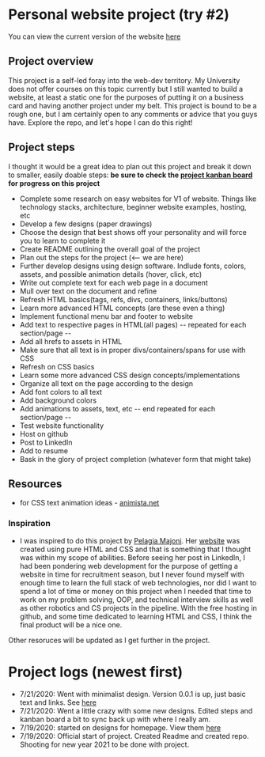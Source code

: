 # Personal website project (try #2) 

You can view the current version of the website [here](https://roderick-bishop11.github.io/codingProjects/)

## Project overview

This project is a self-led foray into the web-dev territory. My University does not offer courses on this topic currently but I still wanted to build a website, at least a static one
for the purposes of putting it on a business card and having another project under my belt. This project is bound to be a rough one, but I am certainly open to any comments or advice that
you guys have. Explore the repo, and let's hope I can do this right!

## Project steps
I thought it would be a great idea to plan out this project and break it down to smaller, easily doable steps: **be sure to check the [project kanban board](https://github.com/users/roderick-bishop11/projects/1) for progress on this project**

* Complete some research on easy websites for V1 of website. Things like technology stacks, architecture, beginner website examples, hosting, etc 
* Develop a few designs (paper drawings)
* Choose the design that best shows off your personality and will force you to learn to complete it 
* Create README outlining the overall goal of the project 
* Plan out the steps for the project (<-- we are here)
* Further develop designs using design software. Indlude fonts, colors, assets, and possible animation details (hover, click, etc)
* Write out complete text for each web page in a document
* Mull over text on the document and refine
* Refresh HTML basics(tags, refs, divs, containers, links/buttons)
* Learn more advanced HTML concepts (are these even a thing)
* Implement functional menu bar and footer to website
* Add text to respective pages in HTML(all pages)
-- repeated for each section/page --
* Add all hrefs to assets in HTML
* Make sure that all text is in proper divs/containers/spans for use with CSS
* Refresh on CSS basics
* Learn some more advanced CSS design concepts/implementations
* Organize all text on the page according to the design
* Add font colors to all text
* Add background colors
* Add animations to assets, text, etc
-- end repeated for each section/page --
* Test website functionality
* Host on github
* Post to LinkedIn
* Add to resume
* Bask in the glory of project completion (whatever form that might take)


## Resources



* for CSS text animation ideas - [animista.net](https://animista.net/)
### Inspiration
* I was inspired to do this project by [Pelagia Majoni](https://www.linkedin.com/in/pmajoni/). Her [website](https://pmajon.github.io/i/) was created using pure HTML and CSS and that is something that I thought was within my scope of abilities. Before seeing her post in LinkedIn, I had been pondering web development for the purpose of getting a website in time for recruitment season, but I never found myself with enough time to learn the full stack of web technologies, nor did I want to spend a lot of time or money on this project when I needed that time to work on my problem solving, OOP, and technical interview skills as well as other robotics and CS projects in the pipeline. With the free hosting in github, and some time dedicated to learning HTML and CSS, I think the final product will be a nice one.

Other resoruces will be updated as I get further in the project. 


# Project logs (newest first)
* 7/21/2020: Went with minimalist design. Version 0.0.1 is up, just basic text and links. See [here](https://roderick-bishop11.github.io/codingProjects/) 
* 7/21/2020: Went a little crazy with some new designs. Edited steps and kanban board a bit to sync back up with where I really am. 
* 7/19/2020: started on designs for homepage. View them [here](https://github.com/roderick-bishop11/codingProjects/tree/master/Personal%20Website/Concepts)
* 7/19/2020: Official start of project. Created Readme and created repo. Shooting for new year 2021 to be done with project. 
